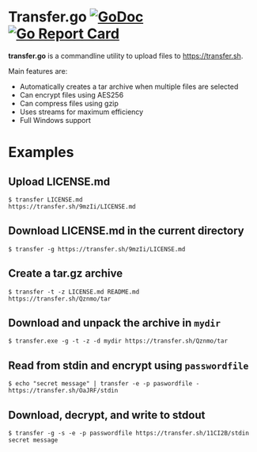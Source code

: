 
# Transfer.go [![GoDoc](https://godoc.org/github.com/Hnz/transfer?status.svg)](https://godoc.org/github.com/Hnz/transfer) [![Go Report Card](https://goreportcard.com/badge/github.com/Hnz/transfer)](https://goreportcard.com/report/github.com/Hnz/transfer)

**transfer.go** is a commandline utility to upload files to https://transfer.sh.

Main features are:

- Automatically creates a tar archive when multiple files are selected
- Can encrypt files using AES256
- Can compress files using gzip
- Uses streams for maximum efficiency
- Full Windows support

# Examples

## Upload LICENSE.md
    $ transfer LICENSE.md
    https://transfer.sh/9mzIi/LICENSE.md

## Download LICENSE.md in the current directory
    $ transfer -g https://transfer.sh/9mzIi/LICENSE.md

## Create a tar.gz archive
    $ transfer -t -z LICENSE.md README.md
    https://transfer.sh/Qznmo/tar

## Download and unpack the archive in `mydir`
    $ transfer.exe -g -t -z -d mydir https://transfer.sh/Qznmo/tar

## Read from stdin and encrypt using `passwordfile`
    $ echo "secret message" | transfer -e -p paswordfile -
    https://transfer.sh/OaJRF/stdin

## Download, decrypt, and write to stdout
    $ transfer -g -s -e -p passwordfile https://transfer.sh/11CI2B/stdin
    secret message
